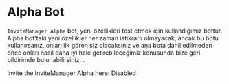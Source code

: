 # Alpha Bot

`InviteManager Alpha` bot, yeni özellikleri test etmek için kullandığımız bottur. Alpha bot'taki yeni özellikler her zaman istikrarlı olmayacak, ancak bu botu kullanırsanız, onları ilk gören siz olacaksınız ve ana bota dahil edilmeden önce onları nasıl daha iyi hale getirebileceğimiz konusunda bize geri bildirimde bulunabilirsiniz. .

Invite the InviteManager Alpha here: Disabled
